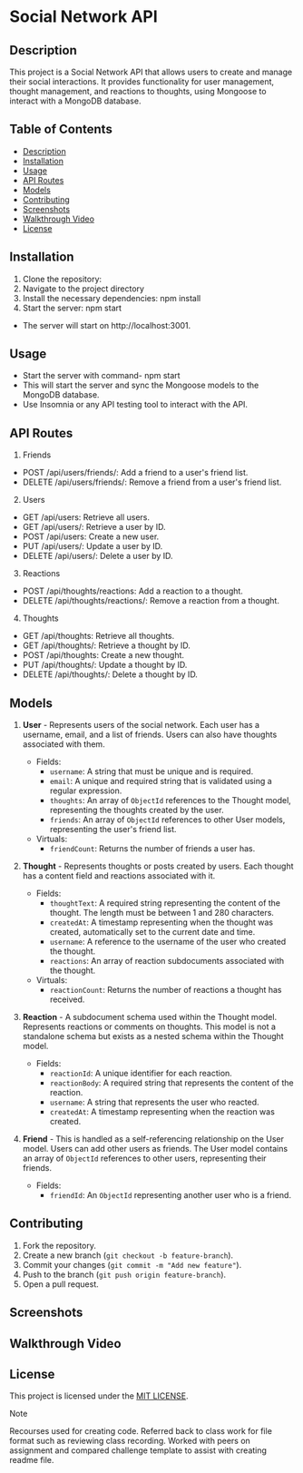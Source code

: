 # Social Network API

## Description

This project is a Social Network API that allows users to create and manage their social interactions. It provides functionality for user management, thought management, and reactions to thoughts, using Mongoose to interact with a MongoDB database.

## Table of Contents

- [Description](#description)
- [Installation](#installation)
- [Usage](#usage)
- [API Routes](#api-routes)
- [Models](#models)
- [Contributing](#contributing)
- [Screenshots](#screenshots)
- [Walkthrough Video](#walkthrough-video)
- [License](#license)

## Installation

1. Clone the repository:
2. Navigate to the project directory 
3. Install the necessary dependencies: npm install
4. Start the server: npm start

- The server will start on http://localhost:3001.

## Usage
- Start the server with command- npm start
- This will start the server and sync the Mongoose models to the MongoDB database.
- Use Insomnia or any API testing tool to interact with the API.

## API Routes

1. Friends

- POST /api/users/friends/: Add a friend to a user's friend list.
- DELETE /api/users/friends/: Remove a friend from a user's friend list.

2. Users

- GET /api/users: Retrieve all users.
- GET /api/users/: Retrieve a user by ID.
- POST /api/users: Create a new user.
- PUT /api/users/: Update a user by ID.
- DELETE /api/users/: Delete a user by ID.

3. Reactions

- POST /api/thoughts/reactions: Add a reaction to a thought.
- DELETE /api/thoughts/reactions/: Remove a reaction from a thought.

4. Thoughts

- GET /api/thoughts: Retrieve all thoughts.
- GET /api/thoughts/: Retrieve a thought by ID.
- POST /api/thoughts: Create a new thought.
- PUT /api/thoughts/: Update a thought by ID.
- DELETE /api/thoughts/: Delete a thought by ID.

## Models

1. **User** - Represents users of the social network. Each user has a username, email, and a list of friends. Users can also have thoughts associated with them.
   - Fields:
     - `username`: A string that must be unique and is required.
     - `email`: A unique and required string that is validated using a regular expression.
     - `thoughts`: An array of `ObjectId` references to the Thought model, representing the thoughts created by the user.
     - `friends`: An array of `ObjectId` references to other User models, representing the user's friend list.
   - Virtuals:
     - `friendCount`: Returns the number of friends a user has.

2. **Thought** - Represents thoughts or posts created by users. Each thought has a content field and reactions associated with it.
   - Fields:
     - `thoughtText`: A required string representing the content of the thought. The length must be between 1 and 280 characters.
     - `createdAt`: A timestamp representing when the thought was created, automatically set to the current date and time.
     - `username`: A reference to the username of the user who created the thought.
     - `reactions`: An array of reaction subdocuments associated with the thought.
   - Virtuals:
     - `reactionCount`: Returns the number of reactions a thought has received.

3. **Reaction** - A subdocument schema used within the Thought model. Represents reactions or comments on thoughts. This model is not a standalone schema but exists as a nested schema within the Thought model.
   - Fields:
     - `reactionId`: A unique identifier for each reaction.
     - `reactionBody`: A required string that represents the content of the reaction.
     - `username`: A string that represents the user who reacted.
     - `createdAt`: A timestamp representing when the reaction was created.

4. **Friend** - This is handled as a self-referencing relationship on the User model. Users can add other users as friends. The User model contains an array of `ObjectId` references to other users, representing their friends.
   - Fields:
     - `friendId`: An `ObjectId` representing another user who is a friend.

## Contributing
1. Fork the repository.
2. Create a new branch (`git checkout -b feature-branch`).
3. Commit your changes (`git commit -m "Add new feature"`).
4. Push to the branch (`git push origin feature-branch`).
5. Open a pull request.

## Screenshots

## Walkthrough Video 

## License
This project is licensed under the [MIT LICENSE](LICENSE).

> [!NOTE]  
> Recourses used for creating code. Referred back to class work for file format such as reviewing class recording. Worked with peers on assignment and compared challenge template to 
assist with creating readme file.
